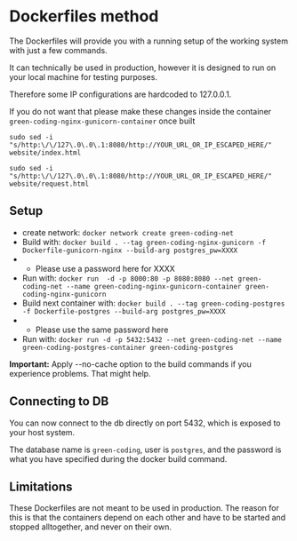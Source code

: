 # Dockerfiles method

The Dockerfiles will provide you with a running setup of the working system with just a few commands.

It can technically be used in production, however it is designed to run on your local machine for testing purposes.

Therefore some IP configurations are hardcoded to 127.0.0.1.

If you do not want that please make these changes inside the container `green-coding-nginx-gunicorn-container` once built

`sudo sed -i "s/http:\/\/127\.0\.0\.1:8080/http://YOUR_URL_OR_IP_ESCAPED_HERE/" website/index.html`

`sudo sed -i "s/http:\/\/127\.0\.0\.1:8080/http://YOUR_URL_OR_IP_ESCAPED_HERE/" website/request.html`


## Setup

- create network: `docker network create green-coding-net`
- Build with: `docker build . --tag green-coding-nginx-gunicorn -f Dockerfile-gunicorn-nginx --build-arg postgres_pw=XXXX`
- - Please use a password here for XXXX
- Run with: `docker run  -d -p 8000:80 -p 8080:8080 --net green-coding-net --name green-coding-nginx-gunicorn-container green-coding-nginx-gunicorn`
- Build next container with: `docker build . --tag green-coding-postgres -f Dockerfile-postgres --build-arg postgres_pw=XXXX`
- - Please use the same password here
- Run with: `docker run -d -p 5432:5432 --net green-coding-net --name green-coding-postgres-container green-coding-postgres`


**Important:** Apply --no-cache option to the build commands if you experience problems. That might help.

## Connecting to DB
You can now connect to the db directly on port 5432, which is exposed to your host system.

The database name is `green-coding`, user is `postgres`, and the password is what you have specified during the docker build command.

## Limitations
These Dockerfiles are not meant to be used in production. The reason for this is that the containers depend on each other and have to be started and stopped alltogether, and never on their own.

